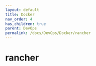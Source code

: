 ```yaml
---
layout: default
title: Docker
nav_order: 4
has_children: true
parent: DevOps
permalink: /docs/DevOps/Docker/rancher
---
```


# rancher